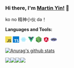 ### Hi there, I'm [Martin Yin!](https://github.com/martin-yin) 👋

ko no 精神小伙 da！

**Languages and Tools:**  

<code><img height="20" src="https://raw.githubusercontent.com/github/explore/80688e429a7d4ef2fca1e82350fe8e3517d3494d/topics/javascript/javascript.png"></code>
<code><img height="20" src="https://raw.githubusercontent.com/github/explore/80688e429a7d4ef2fca1e82350fe8e3517d3494d/topics/typescript/typescript.png"></code>
<code><img height="20" src="https://raw.githubusercontent.com/github/explore/80688e429a7d4ef2fca1e82350fe8e3517d3494d/topics/react/react.png"></code>
<code><img height="20" src="https://raw.githubusercontent.com/github/explore/80688e429a7d4ef2fca1e82350fe8e3517d3494d/topics/vue/vue.png"></code>
<code><img height="20" src="https://raw.githubusercontent.com/github/explore/80688e429a7d4ef2fca1e82350fe8e3517d3494d/topics/nodejs/nodejs.png"></code>
<code><img height="20" src="https://raw.githubusercontent.com/github/explore/80688e429a7d4ef2fca1e82350fe8e3517d3494d/topics/angular/angular.png"></code>
<code><img height="20" src="https://raw.githubusercontent.com/github/explore/80688e429a7d4ef2fca1e82350fe8e3517d3494d/topics/php/php.png"></code>


[![Anurag's github stats](https://github-readme-stats.anuraghazra1.vercel.app/api?username=martin-yin&show_icons=true&title_color=fff&icon_color=79ff97&text_color=9f9f9f&bg_color=151515)](https://github.com/anuraghazra/github-readme-stats)


<a href="https://github.com/martin-yin/dogeye-movie">
  <!-- Change the `github-readme-stats.anuraghazra1.vercel.app` to `github-readme-stats.vercel.app`  -->
  <img align="left" src="https://github-readme-stats.anuraghazra1.vercel.app/api/pin/?username=martin-yin&repo=dogeye-movie&title_color=fff&icon_color=79ff97&text_color=9f9f9f&bg_color=151515" />
</a>

<a href="https://github.com/martin-yin/pipi-dinosaur">
  <!-- Change the `github-readme-stats.anuraghazra1.vercel.app` to `github-readme-stats.vercel.app`  -->
  <img align="left" src="https://github-readme-stats.anuraghazra1.vercel.app/api/pin/?username=martin-yin&repo=pipi-dinosaur&title_color=fff&icon_color=79ff97&text_color=9f9f9f&bg_color=151515" />
</a>
<a href="https://github.com/martin-yin/pipi-dinosaur">
  <!-- Change the `github-readme-stats.anuraghazra1.vercel.app` to `github-readme-stats.vercel.app`  -->
  <img align="left" src="https://github-readme-stats.anuraghazra1.vercel.app/api/pin/?username=martin-yin&repo=pipi-dinosaur-tool&title_color=fff&icon_color=79ff97&text_color=9f9f9f&bg_color=151515" />
</a>

<a href="https://github.com/martin-yin/galaxy_pay">
  <!-- Change the `github-readme-stats.anuraghazra1.vercel.app` to `github-readme-stats.vercel.app`  -->
  <img align="left" src="https://github-readme-stats.anuraghazra1.vercel.app/api/pin/?username=martin-yin&repo=pipi-dinosaur-tool&title_color=fff&icon_color=79ff97&text_color=9f9f9f&bg_color=151515" />
</a>

